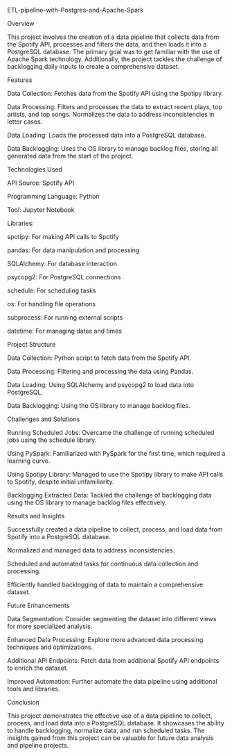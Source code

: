 ETL-pipeline-with-Postgres-and-Apache-Spark

Overview

This project involves the creation of a data pipeline that collects data from the Spotify API, processes and filters the data, and then loads it into a PostgreSQL database. The primary goal was to get familiar with the use of Apache Spark technology. Additionally, the project tackles the challenge of backlogging daily inputs to create a comprehensive dataset.


Features


Data Collection: Fetches data from the Spotify API using the Spotipy library.

Data Processing: Filters and processes the data to extract recent plays, top artists, and top songs. Normalizes the data to address inconsistencies in letter cases.

Data Loading: Loads the processed data into a PostgreSQL database.

Data Backlogging: Uses the OS library to manage backlog files, storing all generated data from the start of the project.


Technologies Used


API Source: Spotify API

Programming Language: Python

Tool: Jupyter Notebook

Libraries:

spotipy: For making API calls to Spotify

pandas: For data manipulation and processing

SQLAlchemy: For database interaction

psycopg2: For PostgreSQL connections

schedule: For scheduling tasks

os: For handling file operations

subprocess: For running external scripts

datetime: For managing dates and times


Project Structure


Data Collection: Python script to fetch data from the Spotify API.

Data Processing: Filtering and processing the data using Pandas.

Data Loading: Using SQLAlchemy and psycopg2 to load data into PostgreSQL.

Data Backlogging: Using the OS library to manage backlog files.


Challenges and Solutions


Running Scheduled Jobs: Overcame the challenge of running scheduled jobs using the schedule library.

Using PySpark: Familiarized with PySpark for the first time, which required a learning curve.

Using Spotipy Library: Managed to use the Spotipy library to make API calls to Spotify, despite initial unfamiliarity.

Backlogging Extracted Data: Tackled the challenge of backlogging data using the OS library to manage backlog files effectively.


Results and Insights


Successfully created a data pipeline to collect, process, and load data from Spotify into a PostgreSQL database.

Normalized and managed data to address inconsistencies.

Scheduled and automated tasks for continuous data collection and processing.

Efficiently handled backlogging of data to maintain a comprehensive dataset.

Future Enhancements


Data Segmentation: Consider segmenting the dataset into different views for more specialized analysis.

Enhanced Data Processing: Explore more advanced data processing techniques and optimizations.

Additional API Endpoints: Fetch data from additional Spotify API endpoints to enrich the dataset.

Improved Automation: Further automate the data pipeline using additional tools and libraries.

Conclusion


This project demonstrates the effective use of a data pipeline to collect, process, and load data into a PostgreSQL database. It showcases the ability to handle backlogging, normalize data, and run scheduled tasks. The insights gained from this project can be valuable for future data analysis and pipeline projects.
